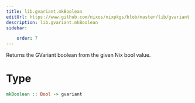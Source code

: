 ```yaml
---
title: lib.gvariant.mkBoolean
editUrl: https://www.github.com/nixos/nixpkgs/blob/master/lib/gvariant.nix#L260C15
description: lib.gvariant.mkBoolean
sidebar:

    order: 7
---
```


Returns the GVariant boolean from the given Nix bool value.

# Type

```haskell
mkBoolean :: Bool -> gvariant
```



